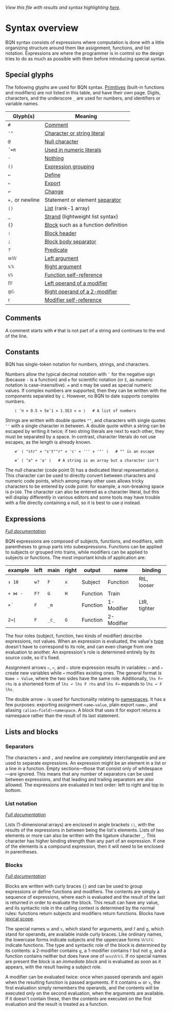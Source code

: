 *View this file with results and syntax highlighting [here](https://mlochbaum.github.io/BQN/doc/syntax.html).*

# Syntax overview

BQN syntax consists of expressions where computation is done with a little organizing structure around them like assignment, functions, and list notation. Expressions are where the programmer is in control so the design tries to do as much as possible with them before introducing special syntax.

## Special glyphs

The following glyphs are used for BQN syntax. [Primitives](primitive.md) (built-in functions and modifiers) are not listed in this table, and have their own page. Digits, characters, and the underscore `_` are used for numbers, and identifiers or variable names.

Glyph(s)        | Meaning
----------------|-----------
`#`             | [Comment](#comments)
`'"`            | [Character or string literal](#constants)
`@`             | [Null character](#constants)
`¯∞π`           | [Used in numeric literals](#constants)
`·`             | [Nothing](expression.md#nothing)
`()`            | [Expression grouping](expression.md#parentheses)
`←`             | [Define](expression.md#assignment)
`⇐`             | [Export](expression.md#exports)
`↩`             | [Change](expression.md#assignment)
`⋄,` or newline | Statement or element [separator](#separators)
`⟨⟩`            | [List](#list-notation) (rank-1 array)
`‿`             | [Strand](#list-notation) (lightweight list syntax)
`{}`            | [Block](#blocks) such as a function definition
`:`             | [Block header](block.md#block-headers)
`;`             | [Block body separator](block.md#multiple-bodies)
`?`             | [Predicate](block.md#predicates)
`𝕨𝕎`            | [Left argument](#blocks)
`𝕩𝕏`            | [Right argument](#blocks)
`𝕤𝕊`            | [Function self-reference](#blocks)
`𝕗𝔽`            | [Left operand of a modifier](#blocks)
`𝕘𝔾`            | [Right operand of a 2-modifier](#blocks)
`𝕣`             | [Modifier self-reference](#blocks)

## Comments

A comment starts with `#` that is not part of a string and continues to the end of the line.

## Constants

BQN has single-token notation for numbers, strings, and characters.

Numbers allow the typical decimal notation with `¯` for the negative sign (because `-` is a function) and `e` for scientific notation (or `E`, as numeric notation is case-insensitive). `∞` and `π` may be used as special numeric values. If complex numbers are supported, then they can be written with the components separated by `i`. However, no BQN to date supports complex numbers.

        ⟨ ¯π ⋄ 0.5 ⋄ 5e¯1 ⋄ 1.5E3 ⋄ ∞ ⟩   # A list of numbers

Strings are written with double quotes `""`, and characters with single quotes `''` with a single character in between. A double quote within a string can be escaped by writing it twice; if two string literals are next to each other, they must be separated by a space. In contrast, character literals do not use escapes, as the length is already known.

        ≠¨ ⟨ "str" ⋄ "s't""r" ⋄ 'c' ⋄ ''' ⋄ '"' ⟩   # "" is an escape

        ≡¨ ⟨ "a" ⋄ 'a' ⟩   # A string is an array but a character isn't

The null character (code point 0) has a dedicated literal representation `@`. This character can be used to directly convert between characters and numeric code points, which among many other uses allows tricky characters to be entered by code point: for example, a non-breaking space is `@+160`. The character can also be entered as a character literal, but this will display differently in various editors and some tools may have trouble with a file directly containing a null, so it is best to use `@` instead.

## Expressions

*[Full documentation](expression.md)*

BQN expressions are composed of subjects, functions, and modifiers, with parentheses to group parts into subexpressions. Functions can be applied to subjects or grouped into trains, while modifiers can be applied to subjects or functions. The most important kinds of application are:

| example | left  | main  | right | output     | name       | binding
|---------|-------|-------|-------|------------|------------|---------
| `↕ 10`  |  `w?` |  `F`  |  `x`  | Subject    | Function   | RtL, looser
| `+ ⋈ -` |  `F?` |  `G`  |  `H`  | Function   | Train      |
| `×´`    |  `F`  | `_m`  |       | Function   | 1-Modifier | LtR, tighter
| `2⊸\|`  |  `F`  | `_c_` |  `G`  | Function   | 2-Modifier |

The four roles (subject, function, two kinds of modifier) describe expressions, not values. When an expression is evaluated, the value's [type](types.md) doesn't have to correspond to its role, and can even change from one evaluation to another. An expression's role is determined entirely by its source code, so it's fixed.

Assignment arrows `←`, `↩`, and `⇐` store expression results in variables: `←` and `⇐` create new variables while `↩` modifies existing ones. The general format is `Name ← Value`, where the two sides have the same role. Additionally, `lhs F↩ rhs` is a shortened form of `lhs ↩ lhs F rhs` and `lhs F↩` expands to `lhs ↩ F lhs`.

The double arrow `⇐` is used for functionality relating to [namespaces](namespace.md). It has a few purposes: exporting assignment `name⇐value`, plain export `name⇐`, and aliasing `⟨alias⇐field⟩←namespace`. A block that uses it for export returns a namespace rather than the result of its last statement.

## Lists and blocks

### Separators

The characters `⋄` and `,` and newline are completely interchangeable and are used to separate expressions. An expression might be an element in a list or a line in a function. Empty sections—those that consist only of whitespace—are ignored. This means that any number of separators can be used between expressions, and that leading and trailing separators are also allowed. The expressions are evaluated in text order: left to right and top to bottom.

### List notation

*[Full documentation](arrayrepr.md#list-literals)*

Lists (1-dimensional arrays) are enclosed in angle brackets `⟨⟩`, with the results of the expressions in between being the list's elements. Lists of two elements or more can also be written with the ligature character `‿`. This character has higher binding strength than any part of an expression. If one of the elements is a compound expression, then it will need to be enclosed in parentheses.

### Blocks

*[Full documentation](block.md)*

Blocks are written with curly braces `{}` and can be used to group expressions or define functions and modifiers. The contents are simply a sequence of expressions, where each is evaluated and the result of the last is returned in order to evaluate the block. This result can have any value, and its syntactic role in the calling context is determined by the normal rules: functions return subjects and modifiers return functions. Blocks have [lexical scope](lexical.md).

The special names `𝕨` and `𝕩`, which stand for arguments, and `𝕗` and `𝕘`, which stand for operands, are available inside curly braces. Like ordinary names, the lowercase forms indicate subjects and the uppercase forms `𝕎𝕏𝔽𝔾` indicate functions. The type and syntactic role of the block is determined by its contents: a 2-modifier contains `𝕘`, a 1-modifier contains `𝕗` but not `𝕘`, and a function contains neither but does have one of `𝕨𝕩𝕤𝕎𝕏𝕊`. If no special names are present the block is an *immediate block* and is evaluated as soon as it appears, with the result having a subject role.

A modifier can be evaluated twice: once when passed operands and again when the resulting function is passed arguments. If it contains `𝕨` or `𝕩`, the first evaluation simply remembers the operands, and the contents will be executed only on the second evaluation, when the arguments are available. If it doesn't contain these, then the contents are executed on the first evaluation and the result is treated as a function.
